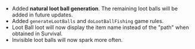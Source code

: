 - Added **natural loot ball generation**. The remaining loot balls will be added in future updates.
- Added ```generateLootBalls``` and ```doLootBallFishing``` game rules.
- Loot Ball loot will now display the item name instead of the "path" when obtained in Survival.
- Invisible loot balls will now spark more often.